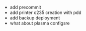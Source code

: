 - add precommit
- add printer c235 creation with pdd
- add backup deployment
- what about plasma configsre